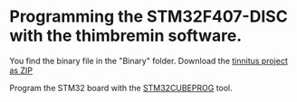 # Programming the STM32F407-DISC with the thimbremin software.
You find the binary file in the "Binary" folder. Download the [tinnitus project as ZIP](https://github.com/gerdb/tinnitus32/archive/master.zip)

Program the STM32 board with the [STM32CUBEPROG](http://www.st.com/content/st_com/en/products/development-tools/software-development-tools/stm32-software-development-tools/stm32-programmers/stm32cubeprog.html) tool.
